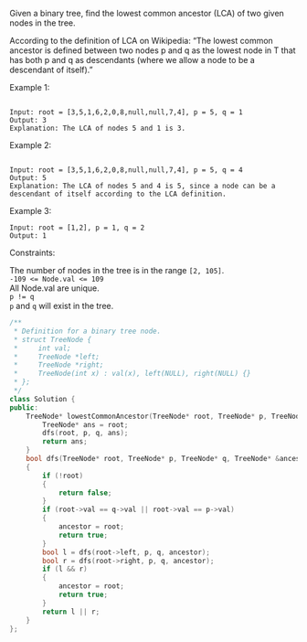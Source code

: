 Given a binary tree, find the lowest common ancestor (LCA) of two given nodes in the tree.

According to the definition of LCA on Wikipedia: “The lowest common ancestor is defined between two nodes p and q as the lowest node in T that has both p and q as descendants (where we allow a node to be a descendant of itself).”

 

Example 1:
```

Input: root = [3,5,1,6,2,0,8,null,null,7,4], p = 5, q = 1
Output: 3
Explanation: The LCA of nodes 5 and 1 is 3.
```
Example 2:
```

Input: root = [3,5,1,6,2,0,8,null,null,7,4], p = 5, q = 4
Output: 5
Explanation: The LCA of nodes 5 and 4 is 5, since a node can be a descendant of itself according to the LCA definition.
```
Example 3:
```
Input: root = [1,2], p = 1, q = 2
Output: 1
 ```

Constraints:  

The number of nodes in the tree is in the range ``[2, 105]``.  
``-109 <= Node.val <= 109``  
All Node.val are unique.  
``p != q``  
``p`` and ``q`` will exist in the tree.  
  
  
```c++
/**
 * Definition for a binary tree node.
 * struct TreeNode {
 *     int val;
 *     TreeNode *left;
 *     TreeNode *right;
 *     TreeNode(int x) : val(x), left(NULL), right(NULL) {}
 * };
 */
class Solution {
public:
    TreeNode* lowestCommonAncestor(TreeNode* root, TreeNode* p, TreeNode* q) {
        TreeNode* ans = root;
        dfs(root, p, q, ans);
        return ans;
    }
    bool dfs(TreeNode* root, TreeNode* p, TreeNode* q, TreeNode* &ancestor)
    {
        if (!root)
        {
            return false;
        }
        if (root->val == q->val || root->val == p->val)
        {
            ancestor = root;
            return true;
        }
        bool l = dfs(root->left, p, q, ancestor);
        bool r = dfs(root->right, p, q, ancestor);
        if (l && r)
        {
            ancestor = root;
            return true;
        }
        return l || r;
    }
};
```
